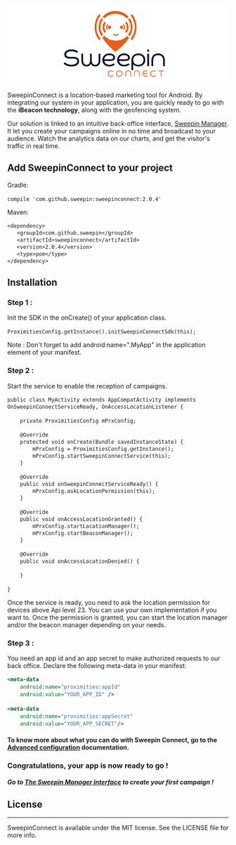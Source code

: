 <p align="center" >
  <img src="Images/logoSweepinConnect-850x300.png" alt="SweepinConnectLogo" title="SweepinConnectLogo">
</p>

SweepinConnect is a location-based marketing tool for Android. By integrating our system in your application, you are quickly ready to go with the **iBeacon technology**, along with the geofencing system.

Our solution is linked to an intuitive back-office interface, <a href='http://manager.sweepin.fr/admin/login/?ref=/'>Sweepin Manager</a>. It let you create your campaigns online in no time and broadcast to your audience.
Watch the analytics data on our charts, and get the visitor's traffic in real time.

## Add SweepinConnect to your project

Gradle:

`compile 'com.github.sweepin:sweepinconnect:2.0.4'`

Maven: 

```
<dependency>
   <groupId>com.github.sweepin</groupId>
   <artifactId>sweepinconnect</artifactId>
   <version>2.0.4</version>
   <type>pom</type>
</dependency>
```

## Installation

### Step 1 : 

Init the SDK in the onCreate() of your application class.

`ProximitiesConfig.getInstance().initSweepinConnectSdk(this);`

Note : Don't forget to add android:name=".MyApp" in the application element of your manifest.

### Step 2 :

Start the service to enable the reception of campaigns.

```
public class MyActivity extends AppCompatActivity implements OnSweepinConnectServiceReady, OnAccessLocationListener {

	private ProximitiesConfig mPrxConfig;

	@Override
	protected void onCreate(Bundle savedInstanceState) {
		mPrxConfig = ProximitiesConfig.getInstance();
		mPrxConfig.startSweepinConnectService(this);
	}

	@Override
	public void onSweepinConnectServiceReady() {
		mPrxConfig.askLocationPermission(this);
	}

	@Override
	public void onAccessLocationGranted() {
		mPrxConfig.startLocationManager();
		mPrxConfig.startBeaconManager();
	}

	@Override
	public void onAccessLocationDenied() {
		
	}

}
```
Once the service is ready, you need to ask the location permission for devices above Api level 23. You can use your own implementation if you want to.
Once the permission is granted, you can start the location manager and/or the beacon manager depending on your needs. 

### Step 3 : 

You need an app id and an app secret to make authorized requests to our back office. Declare the following meta-data in your manifest:

```xml
<meta-data
    android:name="proximities:appId"
    android:value="YOUR_APP_ID" />

<meta-data
    android:name="proximities:appSecret"
    android:value="YOUR_APP_SECRET"/>
```

#### To know more about what you can do with Sweepin Connect, go to the <a href='https://github.com/Sweepin/SweepinConnect-android/blob/master/Advanced_Configurations.md'>Advanced configuration</a> documentation.

### Congratulations, your app is now ready to go ! 
##### Go to <a href='http://manager.sweepin.fr/admin/login/?ref=/'>The Sweepin Manager interface</a> to create your first campaign !

## License
___
SweepinConnect is available under the MIT license. See the LICENSE file for more info.

  [1]: http://www.sweepin.fr/contact

	 

 



